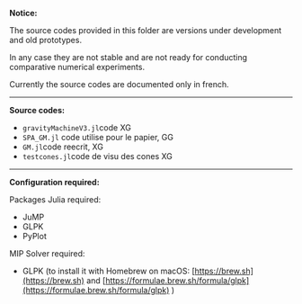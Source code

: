 **Notice:**

The source codes provided in this folder are versions under development and old prototypes. 

In any case they are not stable and are not ready for conducting comparative numerical experiments. 

Currently the source codes are documented only in french.

***

**Source codes:**

- `gravityMachineV3.jl`code XG
- `SPA_GM.jl` code utilise pour le papier, GG 
- `GM.jl`code reecrit, XG 
- `testcones.jl`code de visu des cones XG

***

**Configuration required:**

Packages Julia required:

- JuMP
- GLPK
- PyPlot

MIP Solver required:

- GLPK (to install it with Homebrew on macOS: [https://brew.sh](https://brew.sh) and [https://formulae.brew.sh/formula/glpk](https://formulae.brew.sh/formula/glpk) )
